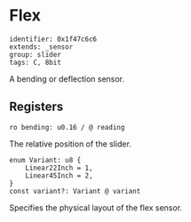 # Flex

    identifier: 0x1f47c6c6
    extends: _sensor
    group: slider
    tags: C, 8bit

A bending or deflection sensor.

## Registers

    ro bending: u0.16 / @ reading

The relative position of the slider.

    enum Variant: u8 {
        Linear22Inch = 1,
        Linear45Inch = 2,
    }
    const variant?: Variant @ variant

Specifies the physical layout of the flex sensor.